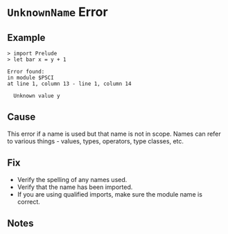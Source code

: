 # `UnknownName` Error

## Example

```
> import Prelude
> let bar x = y + 1

Error found:
in module $PSCI
at line 1, column 13 - line 1, column 14

  Unknown value y
```

## Cause

This error if a name is used but that name is not in scope. Names can refer to various things - values, types, operators, type classes, etc.

## Fix

- Verify the spelling of any names used.
- Verify that the name has been imported.
- If you are using qualified imports, make sure the module name is correct.

## Notes
